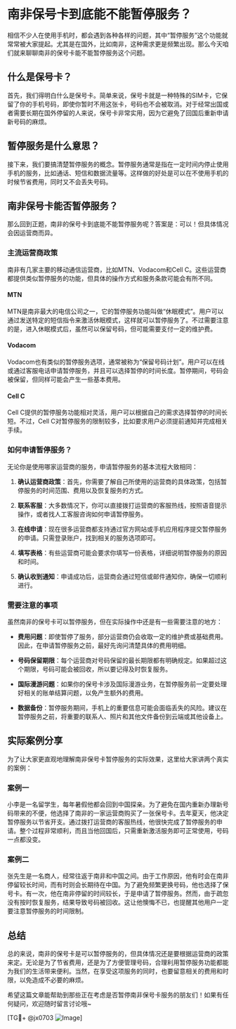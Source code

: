 # 南非保号卡到底能不能暂停服务？

相信不少人在使用手机时，都会遇到各种各样的问题，其中“暂停服务”这个功能就常常被大家提起。尤其是在国外，比如南非，这种需求更是频繁出现。那么今天咱们就来聊聊南非的保号卡能不能暂停服务这个问题。

## 什么是保号卡？

首先，我们得明白什么是保号卡。简单来说，保号卡就是一种特殊的SIM卡，它保留了你的手机号码，即使你暂时不用这张卡，号码也不会被取消。对于经常出国或者需要长期在国外停留的人来说，保号卡非常实用，因为它避免了回国后重新申请新号码的麻烦。

## 暂停服务是什么意思？

接下来，我们要搞清楚暂停服务的概念。暂停服务通常是指在一定时间内停止使用手机的服务，比如通话、短信和数据流量等。这样做的好处是可以在不使用手机的时候节省费用，同时又不会丢失号码。

## 南非保号卡能否暂停服务？

那么回到正题，南非的保号卡到底能不能暂停服务呢？答案是：可以！但具体情况会因运营商而异。

### 主流运营商政策

南非有几家主要的移动通信运营商，比如MTN、Vodacom和Cell C。这些运营商都提供类似暂停服务的功能，但具体的操作方式和服务条款可能会有所不同。

#### MTN

MTN是南非最大的电信公司之一，它的暂停服务功能叫做“休眠模式”。用户可以通过发送特定的短信指令来激活休眠模式，这样就可以暂停服务了。不过需要注意的是，进入休眠模式后，虽然可以保留号码，但可能需要支付一定的维护费。

#### Vodacom

Vodacom也有类似的暂停服务选项，通常被称为“保留号码计划”。用户可以在线或通过客服电话申请暂停服务，并且可以选择暂停的时间长度。暂停期间，号码会被保留，但同样可能会产生一些基本费用。

#### Cell C

Cell C提供的暂停服务功能相对灵活，用户可以根据自己的需求选择暂停的时间长短。不过，Cell C对暂停服务的限制较多，比如要求用户必须提前通知并完成相关手续。

### 如何申请暂停服务？

无论你是使用哪家运营商的服务，申请暂停服务的基本流程大致相同：

1. **确认运营商政策**：首先，你需要了解自己所使用的运营商的具体政策，包括暂停服务的时间范围、费用以及恢复服务的方式。
   
2. **联系客服**：大多数情况下，你可以直接拨打运营商的客服热线，按照语音提示操作，或者找人工客服咨询如何申请暂停服务。

3. **在线申请**：现在很多运营商都支持通过官方网站或手机应用程序提交暂停服务的申请。只需登录账户，找到相关的服务选项即可。

4. **填写表格**：有些运营商可能会要求你填写一份表格，详细说明暂停服务的原因和时间。

5. **确认收到通知**：申请成功后，运营商会通过短信或邮件通知你，确保一切顺利进行。

### 需要注意的事项

虽然南非的保号卡可以暂停服务，但在实际操作中还是有一些需要注意的地方：

- **费用问题**：即使暂停了服务，部分运营商仍会收取一定的维护费或基础费用。因此，在申请暂停服务之前，最好先询问清楚具体的费用明细。
  
- **号码保留期限**：每个运营商对号码保留的最长期限都有明确规定。如果超过这个期限，号码可能会被回收，所以要记得及时恢复服务。

- **国际漫游问题**：如果你的保号卡涉及国际漫游业务，在暂停服务前一定要处理好相关的账单结算问题，以免产生额外的费用。

- **数据备份**：暂停服务期间，手机上的重要信息可能会面临丢失的风险。建议在暂停服务之前，将重要的联系人、照片和其他文件备份到云端或其他设备上。

## 实际案例分享

为了让大家更直观地理解南非保号卡暂停服务的实际效果，这里给大家讲两个真实的案例：

### 案例一

小李是一名留学生，每年暑假他都会回到中国探亲。为了避免在国内重新办理新号码带来的不便，他选择了南非的一家运营商购买了一张保号卡。去年夏天，他决定暂停服务以节省开支。通过拨打运营商的客服热线，他很快完成了暂停服务的申请。整个过程非常顺利，而且当他回国后，只需重新激活服务即可正常使用，号码一点都没变。

### 案例二

张先生是一名商人，经常往返于南非和中国之间。由于工作原因，他有时会在南非停留较长时间，而有时则会长期待在中国。为了避免频繁更换号码，他也选择了保号卡。有一次，他在南非停留的时间较长，于是申请了暂停服务。然而，由于疏忽没有按时恢复服务，结果导致号码被回收。这让他懊悔不已，也提醒其他用户一定要注意暂停服务的时间限制。

## 总结

总的来说，南非的保号卡是可以暂停服务的，但具体情况还是要根据运营商的政策来定。无论是为了节省费用，还是为了方便管理号码，合理利用暂停服务功能都能为我们的生活带来便利。当然，在享受这项服务的同时，也要留意相关的费用和时限，以免造成不必要的麻烦。

希望这篇文章能帮助到那些正在考虑是否暂停南非保号卡服务的朋友们！如果有任何疑问，欢迎随时留言讨论哦~

[TG💪+ @jx0703 ![Image](https://github.com/user-attachments/assets/dbca1d08-cadb-493c-b0ec-ad6f7a83f270)]